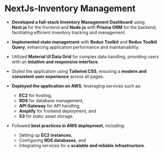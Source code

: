 # NextJs-Inventory Management

- **Developed a full-stack Inventory Management Dashboard** using **Next.js** for the frontend and **Node.js** with **Prisma ORM** for the backend, facilitating efficient inventory tracking and management.

- **Implemented state management** with **Redux Toolkit** and **Redux Toolkit Query**, enhancing application performance and maintainability.

- Utilized **Material UI Data Grid** for complex data handling, providing users with an **intuitive and responsive interface**.

- Styled the application using **Tailwind CSS**, ensuring a **modern and consistent user experience** across all pages.

- **Deployed the application on AWS**, leveraging services such as:
  - **EC2** for hosting,
  - **RDS** for database management,
  - **API Gateway** for API handling,
  - **Amplify** for frontend deployment, and
  - **S3** for static asset storage.

- Followed **best practices in AWS deployment**, including:
  - Setting up **EC2 instances**,
  - Configuring **RDS databases**, and
  - Integrating services for a **scalable and reliable infrastructure**.
